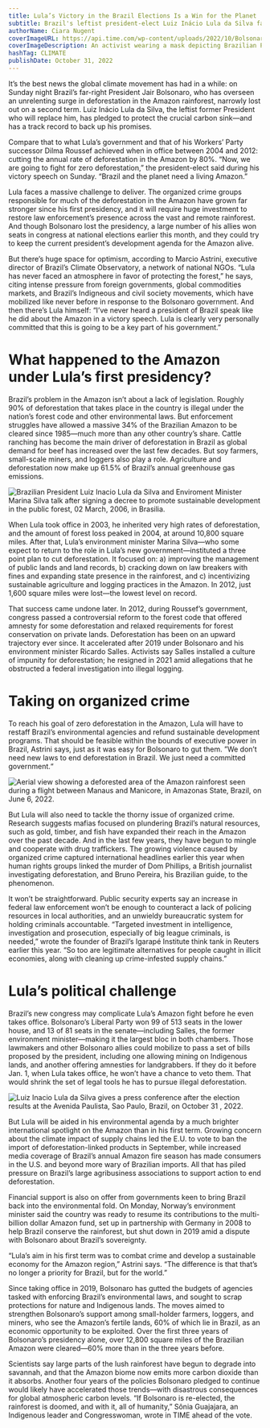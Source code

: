 ```yaml
---
title: Lula’s Victory in the Brazil Elections Is a Win for the Planet
subtitle: Brazil's leftist president-elect Luiz Inácio Lula da Silva faces a challenge to control deforestation after Jair Bolsonaro let it rip.
authorName: Ciara Nugent
coverImageURL: https://api.time.com/wp-content/uploads/2022/10/Bolsonaro-protester.jpg?w=560&w=560
coverImageDescription: An activist wearing a mask depicting Brazilian President Jair Bolsonaro takes part in a demonstration against Bolsonaro’s environmental policies and the destruction of the Amazon rainforest in Rio de Janeiro, Brazil, on September 05, 2019.
hashTag: CLIMATE
publishDate: October 31, 2022
---
```


It’s the best news the global climate movement has had in a while: on Sunday night Brazil’s far-right President Jair Bolsonaro, who has overseen an unrelenting surge in deforestation in the Amazon rainforest, narrowly lost out on a second term. Luiz Inácio Lula da Silva, the leftist former President who will replace him, has pledged to protect the crucial carbon sink—and has a track record to back up his promises.

Compare that to what Lula’s government and that of his Workers’ Party successor Dilma Roussef achieved when in office between 2004 and 2012: cutting the annual rate of deforestation in the Amazon by 80%. “Now, we are going to fight for zero deforestation,” the president-elect said during his victory speech on Sunday. “Brazil and the planet need a living Amazon.”

Lula faces a massive challenge to deliver. The organized crime groups responsible for much of the deforestation in the Amazon have grown far stronger since his first presidency, and it will require huge investment to restore law enforcement’s presence across the vast and remote rainforest. And though Bolsonaro lost the presidency, a large number of his allies won seats in congress at national elections earlier this month, and they could try to keep the current president’s development agenda for the Amazon alive.

But there’s huge space for optimism, according to Marcio Astrini, executive director of Brazil’s Climate Observatory, a network of national NGOs. “Lula has never faced an atmosphere in favor of protecting the forest,” he says, citing intense pressure from foreign governments, global commodities markets, and Brazil’s Indigneous and civil society movements, which have mobilized like never before in response to the Bolsonaro government. And then there’s Lula himself: “I’ve never heard a president of Brazil speak like he did about the Amazon in a victory speech. Lula is clearly very personally committed that this is going to be a key part of his government.”

# What happened to the Amazon under Lula’s first presidency?

Brazil’s problem in the Amazon isn’t about a lack of legislation. Roughly 90% of deforestation that takes place in the country is illegal under the nation’s forest code and other environmental laws. But enforcement struggles have allowed a massive 34% of the Brazilian Amazon to be cleared since 1985—much more than any other country’s share. Cattle ranching has become the main driver of deforestation in Brazil as global demand for beef has increased over the last few decades. But soy farmers, small-scale miners, and loggers also play a role. Agriculture and deforestation now make up 61.5% of Brazil’s annual greenhouse gas emissions.

![Brazilian President Luiz Inacio Lula da Silva and Enviroment Minister Marina Silva talk after signing a decree to promote sustainable development in the public forest, 02 March, 2006, in Brasilia.](https://api.time.com/wp-content/uploads/2022/10/Lula-Marina.jpg?w=560&w=560)

When Lula took office in 2003, he inherited very high rates of deforestation, and the amount of forest loss peaked in 2004, at around 10,800 square miles. After that, Lula’s environment minister Marina Silva—who some expect to return to the role in Lula’s new government—instituted a three point plan to cut deforestation. It focused on: a) improving the management of public lands and land records, b) cracking down on law breakers with fines and expanding state presence in the rainforest, and c) incentivizing sustainable agriculture and logging practices in the Amazon. In 2012, just 1,600 square miles were lost—the lowest level on record.

That success came undone later. In 2012, during Roussef’s government, congress passed a controversial reform to the forest code that offered amnesty for some deforestation and relaxed requirements for forest conservation on private lands. Deforestation has been on an upward trajectory ever since. It accelerated after 2019 under Bolsonaro and his environment minister Ricardo Salles. Activists say Salles installed a culture of impunity for deforestation; he resigned in 2021 amid allegations that he obstructed a federal investigation into illegal logging.

# Taking on organized crime

To reach his goal of zero deforestation in the Amazon, Lula will have to restaff Brazil’s environmental agencies and refund sustainable development programs. That should be feasible within the bounds of executive power in Brazil, Astrini says, just as it was easy for Bolsonaro to gut them. ”We don’t need new laws to end deforestation in Brazil. We just need a committed government.“

![Aerial view showing a deforested area of the Amazon rainforest seen during a flight between Manaus and Manicore, in Amazonas State, Brazil, on June 6, 2022.](https://api.time.com/wp-content/uploads/2022/10/Amazon-deforestation-2.jpg?w=560&w=560)

But Lula will also need to tackle the thorny issue of organized crime. Research suggests mafias focused on plundering Brazil’s natural resources, such as gold, timber, and fish have expanded their reach in the Amazon over the past decade. And in the last few years, they have begun to mingle and cooperate with drug traffickers. The growing violence caused by organized crime captured international headlines earlier this year when human rights groups linked the murder of Dom Phillips, a British journalist investigating deforestation, and Bruno Pereira, his Brazilian guide, to the phenomenon.

It won’t be straightforward. Public security experts say an increase in federal law enforcement won’t be enough to counteract a lack of policing resources in local authorities, and an unwieldy bureaucratic system for holding criminals accountable. “Targeted investment in intelligence, investigation and prosecution, especially of big league criminals, is needed,” wrote the founder of Brazil’s Igarapé Institute think tank in Reuters earlier this year. “So too are legitimate alternatives for people caught in illicit economies, along with cleaning up crime-infested supply chains.”

# Lula’s political challenge

Brazil’s new congress may complicate Lula’s Amazon fight before he even takes office. Bolsonaro’s Liberal Party won 99 of 513 seats in the lower house, and 13 of 81 seats in the senate—including Salles, the former environment minister—making it the largest bloc in both chambers. Those lawmakers and other Bolsonaro allies could mobilize to pass a set of bills proposed by the president, including one allowing mining on Indigenous lands, and another offering amnesties for landgrabbers. If they do it before Jan. 1, when Lula takes office, he won’t have a chance to veto them. That would shrink the set of legal tools he has to pursue illegal deforestation.

![Luiz Inacio Lula da Silva gives a press conference after the election results at the Avenida Paulista, Sao Paulo, Brazil, on October 31 , 2022.](https://api.time.com/wp-content/uploads/2022/10/Lula-Victory.jpg?w=560&w=560)

But Lula will be aided in his environmental agenda by a much brighter international spotlight on the Amazon than in his first term. Growing concern about the climate impact of supply chains led the E.U. to vote to ban the import of deforestation-linked products in September, while increased media coverage of Brazil’s annual Amazon fire season has made consumers in the U.S. and beyond more wary of Brazilian imports. All that has piled pressure on Brazil’s large agribusiness associations to support action to end deforestation.

Financial support is also on offer from governments keen to bring Brazil back into the environmental fold. On Monday, Norway’s environment minister said the country was ready to resume its contributions to the multi-billion dollar Amazon fund, set up in partnership with Germany in 2008 to help Brazil conserve the rainforest, but shut down in 2019 amid a dispute with Bolsonaro about Brazil’s sovereignty.

“Lula’s aim in his first term was to combat crime and develop a sustainable economy for the Amazon region,” Astrini says. “The difference is that that’s no longer a priority for Brazil, but for the world.”

Since taking office in 2019, Bolsonaro has gutted the budgets of agencies tasked with enforcing Brazil’s environmental laws, and sought to scrap protections for nature and Indigenous lands. The moves aimed to strengthen Bolsonaro’s support among small-holder farmers, loggers, and miners, who see the Amazon’s fertile lands, 60% of which lie in Brazil, as an economic opportunity to be exploited. Over the first three years of Bolsonaro’s presidency alone, over 12,800 square miles of the Brazilian Amazon were cleared—60% more than in the three years before.

Scientists say large parts of the lush rainforest have begun to degrade into savannah, and that the Amazon biome now emits more carbon dioxide than it absorbs. Another four years of the policies Bolsonaro pledged to continue would likely have accelerated those trends—with disastrous consequences for global atmospheric carbon levels. “If Bolsonaro is re-elected, the rainforest is doomed, and with it, all of humanity,” Sônia Guajajara, an Indigenous leader and Congresswoman, wrote in TIME ahead of the vote.